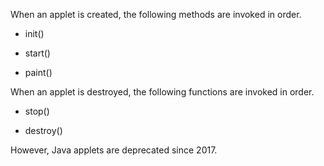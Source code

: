 When an applet is created, the following methods are invoked in order.

- init()

- start()

- paint()

When an applet is destroyed, the following functions are invoked in
order.

- stop()

- destroy()

However, Java applets are deprecated since 2017.